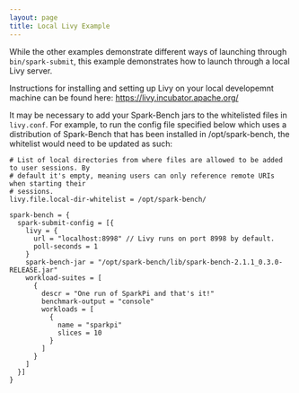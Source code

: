 ```yaml
---
layout: page
title: Local Livy Example
---
```


While the other examples demonstrate different ways of launching through `bin/spark-submit`, this example
demonstrates how to launch through a local Livy server.

Instructions for installing and setting up Livy on your local developemnt machine can be found here: https://livy.incubator.apache.org/

It may be necessary to add your Spark-Bench jars to the whitelisted files in `livy.conf`. For example, to run the config file specified below
which uses a distribution of Spark-Bench that has been installed in /opt/spark-bench, the whitelist would need to be updated as such:

```text
# List of local directories from where files are allowed to be added to user sessions. By
# default it's empty, meaning users can only reference remote URIs when starting their
# sessions.
livy.file.local-dir-whitelist = /opt/spark-bench/
```

```hocon
spark-bench = {
  spark-submit-config = [{
    livy = {
      url = "localhost:8998" // Livy runs on port 8998 by default.
      poll-seconds = 1
    }
    spark-bench-jar = "/opt/spark-bench/lib/spark-bench-2.1.1_0.3.0-RELEASE.jar"
    workload-suites = [
      {
        descr = "One run of SparkPi and that's it!"
        benchmark-output = "console"
        workloads = [
          {
            name = "sparkpi"
            slices = 10
          }
        ]
      }
    ]
  }]
}
```